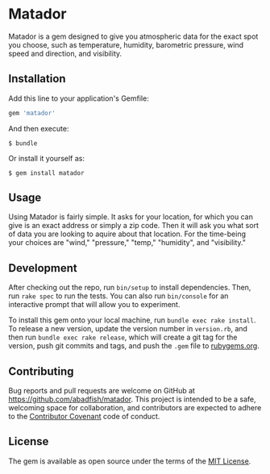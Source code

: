 # Matador

Matador is a gem designed to give you atmospheric data for the exact spot you choose, such as temperature, humidity, barometric pressure, wind speed and direction, and visibility.

## Installation

Add this line to your application's Gemfile:

```ruby
gem 'matador'
```

And then execute:

    $ bundle

Or install it yourself as:

    $ gem install matador

## Usage

Using Matador is fairly simple. It asks for your location, for which you can give is an exact address or simply a zip code. Then it will ask you what sort of data you are looking to aquire about that location. For the time-being your choices are "wind," "pressure," "temp," "humidity", and "visibility."

## Development

After checking out the repo, run `bin/setup` to install dependencies. Then, run `rake spec` to run the tests. You can also run `bin/console` for an interactive prompt that will allow you to experiment.

To install this gem onto your local machine, run `bundle exec rake install`. To release a new version, update the version number in `version.rb`, and then run `bundle exec rake release`, which will create a git tag for the version, push git commits and tags, and push the `.gem` file to [rubygems.org](https://rubygems.org).

## Contributing

Bug reports and pull requests are welcome on GitHub at https://github.com/abadfish/matador. This project is intended to be a safe, welcoming space for collaboration, and contributors are expected to adhere to the [Contributor Covenant](http://contributor-covenant.org) code of conduct.


## License

The gem is available as open source under the terms of the [MIT License](http://opensource.org/licenses/MIT).
